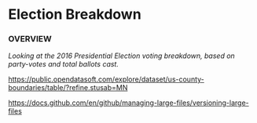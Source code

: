 # Election Breakdown     
### OVERVIEW
<i>Looking at the 2016 Presidential Election voting breakdown, based on party-votes and total ballots cast.</i>

https://public.opendatasoft.com/explore/dataset/us-county-boundaries/table/?refine.stusab=MN

https://docs.github.com/en/github/managing-large-files/versioning-large-files
